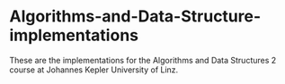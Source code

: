 # Algorithms-and-Data-Structure-implementations

These are the implementations for the Algorithms and Data Structures 2 course at Johannes Kepler University of Linz.
